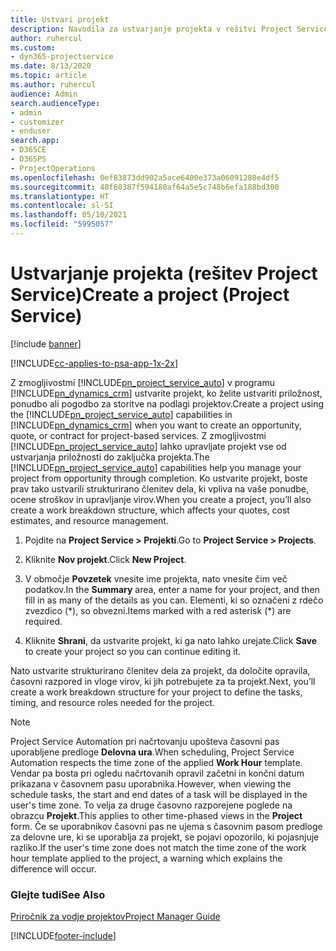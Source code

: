 ```yaml
---
title: Ustvari projekt
description: Navodila za ustvarjanje projekta v rešitvi Project Service
author: ruhercul
ms.custom:
- dyn365-projectservice
ms.date: 8/13/2020
ms.topic: article
ms.author: ruhercul
audience: Admin
search.audienceType:
- admin
- customizer
- enduser
search.app:
- D365CE
- D365PS
- ProjectOperations
ms.openlocfilehash: 0ef83873dd902a5ace6400e373a06091280e4df5
ms.sourcegitcommit: 40f68387f594180af64a5e5c748b6efa188bd300
ms.translationtype: HT
ms.contentlocale: sl-SI
ms.lasthandoff: 05/10/2021
ms.locfileid: "5995057"
---
```

# <a name="create-a-project-project-service"></a><span data-ttu-id="c4e52-103">Ustvarjanje projekta (rešitev Project Service)</span><span class="sxs-lookup"><span data-stu-id="c4e52-103">Create a project (Project Service)</span></span>

[!include [banner](../includes/psa-now-project-operations.md)]

[!INCLUDE[cc-applies-to-psa-app-1x-2x](../includes/cc-applies-to-psa-app-1x-2x.md)]

<span data-ttu-id="c4e52-104">Z zmogljivostmi [!INCLUDE[pn_project_service_auto](../includes/pn-project-service-auto.md)] v programu [!INCLUDE[pn_dynamics_crm](../includes/pn-dynamics-crm.md)] ustvarite projekt, ko želite ustvariti priložnost, ponudbo ali pogodbo za storitve na podlagi projektov.</span><span class="sxs-lookup"><span data-stu-id="c4e52-104">Create a project using the [!INCLUDE[pn_project_service_auto](../includes/pn-project-service-auto.md)] capabilities in [!INCLUDE[pn_dynamics_crm](../includes/pn-dynamics-crm.md)] when you want to create an opportunity, quote, or contract for project-based services.</span></span> <span data-ttu-id="c4e52-105">Z zmogljivostmi [!INCLUDE[pn_project_service_auto](../includes/pn-project-service-auto.md)] lahko upravljate projekt vse od ustvarjanja priložnosti do zaključka projekta.</span><span class="sxs-lookup"><span data-stu-id="c4e52-105">The [!INCLUDE[pn_project_service_auto](../includes/pn-project-service-auto.md)] capabilities help you manage your project from opportunity through completion.</span></span> <span data-ttu-id="c4e52-106">Ko ustvarite projekt, boste prav tako ustvarili strukturirano členitev dela, ki vpliva na vaše ponudbe, ocene stroškov in upravljanje virov.</span><span class="sxs-lookup"><span data-stu-id="c4e52-106">When you create a project, you’ll also create a work breakdown structure, which affects your quotes, cost estimates, and resource management.</span></span>  
  
1.  <span data-ttu-id="c4e52-107">Pojdite na **Project Service > Projekti**.</span><span class="sxs-lookup"><span data-stu-id="c4e52-107">Go to **Project Service > Projects**.</span></span>  
  
2.  <span data-ttu-id="c4e52-108">Kliknite **Nov projekt**.</span><span class="sxs-lookup"><span data-stu-id="c4e52-108">Click **New Project**.</span></span>  
  
3.  <span data-ttu-id="c4e52-109">V območje **Povzetek** vnesite ime projekta, nato vnesite čim več podatkov.</span><span class="sxs-lookup"><span data-stu-id="c4e52-109">In the **Summary** area, enter a name for your project, and then fill in as many of the details as you can.</span></span> <span data-ttu-id="c4e52-110">Elementi, ki so označeni z rdečo zvezdico (\*), so obvezni.</span><span class="sxs-lookup"><span data-stu-id="c4e52-110">Items marked with a red asterisk (\*) are required.</span></span>  
  
4.  <span data-ttu-id="c4e52-111">Kliknite **Shrani**, da ustvarite projekt, ki ga nato lahko urejate.</span><span class="sxs-lookup"><span data-stu-id="c4e52-111">Click **Save** to create your project so you can continue editing it.</span></span>  
  
<span data-ttu-id="c4e52-112">Nato ustvarite strukturirano členitev dela za projekt, da določite opravila, časovni razpored in vloge virov, ki jih potrebujete za ta projekt.</span><span class="sxs-lookup"><span data-stu-id="c4e52-112">Next, you’ll create a work breakdown structure for your project to define the tasks, timing, and resource roles needed for the project.</span></span>  

> [!NOTE]
> <span data-ttu-id="c4e52-113">Project Service Automation pri načrtovanju upošteva časovni pas uporabljene predloge **Delovna ura**.</span><span class="sxs-lookup"><span data-stu-id="c4e52-113">When scheduling, Project Service Automation respects the time zone of the applied **Work Hour** template.</span></span> <span data-ttu-id="c4e52-114">Vendar pa bosta pri ogledu načrtovanih opravil začetni in končni datum prikazana v časovnem pasu uporabnika.</span><span class="sxs-lookup"><span data-stu-id="c4e52-114">However, when viewing the schedule tasks, the start and end dates of a task will be displayed in the user's time zone.</span></span> <span data-ttu-id="c4e52-115">To velja za druge časovno razporejene poglede na obrazcu **Projekt**.</span><span class="sxs-lookup"><span data-stu-id="c4e52-115">This applies to other time-phased views in the **Project** form.</span></span> <span data-ttu-id="c4e52-116">Če se uporabnikov časovni pas ne ujema s časovnim pasom predloge za delovne ure, ki se uporablja za projekt, se pojavi opozorilo, ki pojasnjuje razliko.</span><span class="sxs-lookup"><span data-stu-id="c4e52-116">If the user's time zone does not match the time zone of the work hour template applied to the project, a warning which explains the difference will occur.</span></span> 
  
### <a name="see-also"></a><span data-ttu-id="c4e52-117">Glejte tudi</span><span class="sxs-lookup"><span data-stu-id="c4e52-117">See Also</span></span>  
 [<span data-ttu-id="c4e52-118">Priročnik za vodje projektov</span><span class="sxs-lookup"><span data-stu-id="c4e52-118">Project Manager Guide</span></span>](../psa/project-manager-guide.md)


[!INCLUDE[footer-include](../includes/footer-banner.md)]